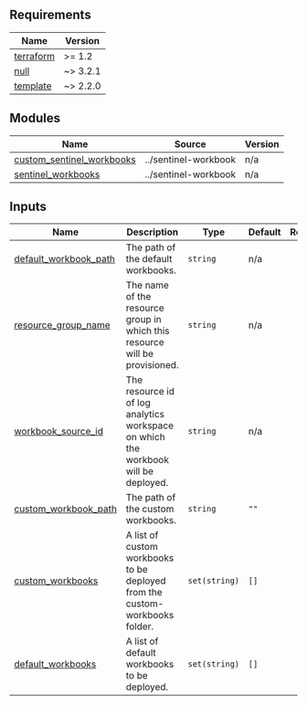 <!-- BEGIN_TF_DOCS -->
## Requirements

| Name | Version |
|------|---------|
| <a name="requirement_terraform"></a> [terraform](#requirement\_terraform) | >= 1.2 |
| <a name="requirement_null"></a> [null](#requirement\_null) | ~> 3.2.1 |
| <a name="requirement_template"></a> [template](#requirement\_template) | ~> 2.2.0 |

## Modules

| Name | Source | Version |
|------|--------|---------|
| <a name="module_custom_sentinel_workbooks"></a> [custom\_sentinel\_workbooks](#module\_custom\_sentinel\_workbooks) | ../sentinel-workbook | n/a |
| <a name="module_sentinel_workbooks"></a> [sentinel\_workbooks](#module\_sentinel\_workbooks) | ../sentinel-workbook | n/a |

## Inputs

| Name | Description | Type | Default | Required |
|------|-------------|------|---------|:--------:|
| <a name="input_default_workbook_path"></a> [default\_workbook\_path](#input\_default\_workbook\_path) | The path of the default workbooks. | `string` | n/a | yes |
| <a name="input_resource_group_name"></a> [resource\_group\_name](#input\_resource\_group\_name) | The name of the resource group in which this resource will be provisioned. | `string` | n/a | yes |
| <a name="input_workbook_source_id"></a> [workbook\_source\_id](#input\_workbook\_source\_id) | The resource id of log analytics workspace on which the workbook will be deployed. | `string` | n/a | yes |
| <a name="input_custom_workbook_path"></a> [custom\_workbook\_path](#input\_custom\_workbook\_path) | The path of the custom workbooks. | `string` | `""` | no |
| <a name="input_custom_workbooks"></a> [custom\_workbooks](#input\_custom\_workbooks) | A list of custom workbooks to be deployed from the custom-workbooks folder. | `set(string)` | `[]` | no |
| <a name="input_default_workbooks"></a> [default\_workbooks](#input\_default\_workbooks) | A list of default workbooks to be deployed. | `set(string)` | `[]` | no |
<!-- END_TF_DOCS -->
